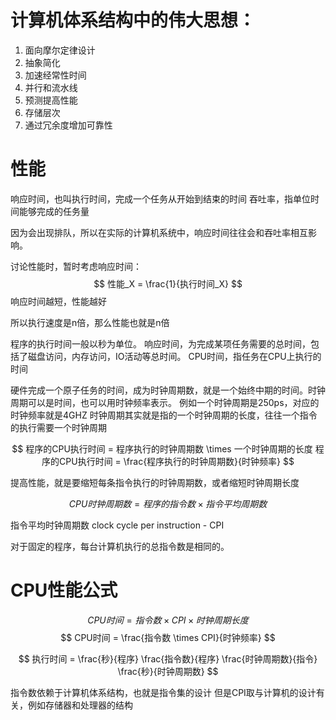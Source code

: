 # 计算机体系结构中的伟大思想：
1. 面向摩尔定律设计
2. 抽象简化
3. 加速经常性时间
4. 并行和流水线
5. 预测提高性能
6. 存储层次
7. 通过冗余度增加可靠性

# 性能
响应时间，也叫执行时间，完成一个任务从开始到结束的时间
吞吐率，指单位时间能够完成的任务量

因为会出现排队，所以在实际的计算机系统中，响应时间往往会和吞吐率相互影响。

讨论性能时，暂时考虑响应时间：
$$
性能_X =  \frac{1}{执行时间_X} 
$$
响应时间越短，性能越好

所以执行速度是n倍，那么性能也就是n倍

程序的执行时间一般以秒为单位。
响应时间，为完成某项任务需要的总时间，包括了磁盘访问，内存访问，IO活动等总时间。
CPU时间，指任务在CPU上执行的时间

硬件完成一个原子任务的时间，成为时钟周期数，就是一个始终中期的时间。时钟周期可以是时间，也可以用时钟频率表示。
例如一个时钟周期是250ps，对应的时钟频率就是4GHZ
时钟周期其实就是指的一个时钟周期的长度，往往一个指令的执行需要一个时钟周期

$$
程序的CPU执行时间 = 程序执行的时钟周期数 \times 一个时钟周期的长度
程序的CPU执行时间 = \frac{程序执行的时钟周期数}{时钟频率}
$$

提高性能，就是要缩短每条指令执行的时钟周期数，或者缩短时钟周期长度

$$
CPU时钟周期数 = 程序的指令数 \times 指令平均周期数
$$

指令平均时钟周期数 clock cycle per instruction - CPI

对于固定的程序，每台计算机执行的总指令数是相同的。

# CPU性能公式

$$ 
CPU时间 = 指令数 \times CPI \times 时钟周期长度
$$
$$
CPU时间 = \frac{指令数 \times CPI}{时钟频率}
$$

$$
执行时间 = \frac{秒}{程序} \frac{指令数}{程序} \frac{时钟周期数}{指令} \frac{秒}{时钟周期数}
$$

指令数依赖于计算机体系结构，也就是指令集的设计
但是CPI取与计算机的设计有关，例如存储器和处理器的结构

